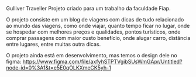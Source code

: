 Gulliver Traveller
Projeto criado para um trabalho da faculdade Fiap.

O projeto consiste em um blog de viagens com dicas de tudo relacionado ao mundo das viagens, como onde viajar, quanto tempo ficar no lugar,
onde se hospedar com melhores preços e qualidades, pontos turísticos, onde comprar passagens com maior custo benefício, onde alugar carro, 
distância entre lugares, entre muitas outra dicas.

O projeto ainda está em desenvolvimento, mas temos o design dele no figma:
https://www.figma.com/file/axfyhSTPTVgibSUsWmGApr/Untitled?node-id=0%3A1&t=e5E0qOLKXmeCK5yh-1

